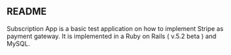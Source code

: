 ## README

Subscription App is a basic test application on how to implement Stripe as payment gateway.
It is implemented in a Ruby on Rails ( v.5.2 beta ) and MySQL.
